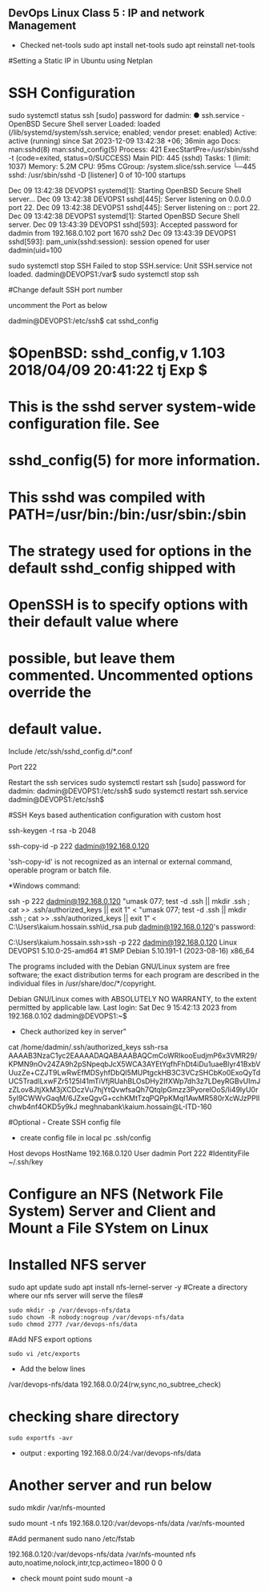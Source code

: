 ## DevOps Linux Class 5 : IP and network Management

* Checked net-tools
sudo apt install net-tools
sudo apt reinstall net-tools

#Setting a Static IP in Ubuntu using Netplan

# SSH Configuration

sudo systemctl status ssh
[sudo] password for dadmin:
● ssh.service - OpenBSD Secure Shell server
     Loaded: loaded (/lib/systemd/system/ssh.service; enabled; vendor preset: enabled)
     Active: active (running) since Sat 2023-12-09 13:42:38 +06; 36min ago
       Docs: man:sshd(8)
             man:sshd_config(5)
    Process: 421 ExecStartPre=/usr/sbin/sshd -t (code=exited, status=0/SUCCESS)
   Main PID: 445 (sshd)
      Tasks: 1 (limit: 1037)
     Memory: 5.2M
        CPU: 95ms
     CGroup: /system.slice/ssh.service
             └─445 sshd: /usr/sbin/sshd -D [listener] 0 of 10-100 startups

Dec 09 13:42:38 DEVOPS1 systemd[1]: Starting OpenBSD Secure Shell server...
Dec 09 13:42:38 DEVOPS1 sshd[445]: Server listening on 0.0.0.0 port 22.
Dec 09 13:42:38 DEVOPS1 sshd[445]: Server listening on :: port 22.
Dec 09 13:42:38 DEVOPS1 systemd[1]: Started OpenBSD Secure Shell server.
Dec 09 13:43:39 DEVOPS1 sshd[593]: Accepted password for dadmin from 192.168.0.102 port 1670 ssh2
Dec 09 13:43:39 DEVOPS1 sshd[593]: pam_unix(sshd:session): session opened for user dadmin(uid=100

sudo systemctl stop SSH
Failed to stop SSH.service: Unit SSH.service not loaded.
dadmin@DEVOPS1:/var$ sudo systemctl stop ssh

#Change default SSH port number

uncomment the Port as below

dadmin@DEVOPS1:/etc/ssh$ cat sshd_config
#       $OpenBSD: sshd_config,v 1.103 2018/04/09 20:41:22 tj Exp $

# This is the sshd server system-wide configuration file.  See
# sshd_config(5) for more information.

# This sshd was compiled with PATH=/usr/bin:/bin:/usr/sbin:/sbin

# The strategy used for options in the default sshd_config shipped with
# OpenSSH is to specify options with their default value where
# possible, but leave them commented.  Uncommented options override the
# default value.

Include /etc/ssh/sshd_config.d/*.conf

Port 222

Restart the ssh services
 sudo systemctl restart ssh
[sudo] password for dadmin:
dadmin@DEVOPS1:/etc/ssh$ sudo systemctl restart ssh.service
dadmin@DEVOPS1:/etc/ssh$

#SSH Keys based authentication configuration with custom host

ssh-keygen -t rsa -b 2048


ssh-copy-id -p 222 dadmin@192.168.0.120

'ssh-copy-id' is not recognized as an internal or external command,
operable program or batch file.

*Windows command:

ssh -p 222 dadmin@192.168.0.120 "umask 077; test -d .ssh || mkdir .ssh ; cat >> .ssh/authorized_keys || exit 1" < "umask 077; test -d .ssh || mkdir .ssh ; cat >> .ssh/authorized_keys || exit 1" <  C:\Users\kaium.hossain\.ssh\id_rsa.pub
dadmin@192.168.0.120's password:

C:\Users\kaium.hossain\.ssh>ssh -p 222 dadmin@192.168.0.120
Linux DEVOPS1 5.10.0-25-amd64 #1 SMP Debian 5.10.191-1 (2023-08-16) x86_64

The programs included with the Debian GNU/Linux system are free software;
the exact distribution terms for each program are described in the
individual files in /usr/share/doc/*/copyright.

Debian GNU/Linux comes with ABSOLUTELY NO WARRANTY, to the extent
permitted by applicable law.
Last login: Sat Dec  9 15:42:13 2023 from 192.168.0.102
dadmin@DEVOPS1:~$

* Check authorized key in server"

cat /home/dadmin/.ssh/authorized_keys
ssh-rsa AAAAB3NzaC1yc2EAAAADAQABAAABAQCmCoWRIkooEudjmP6x3VMR29/KPMN9nOv24ZA9h2pSNpeqbJcX5WCA3AYEtYqfhFhDt4iDu1uaeBlyr41BxbVUuzZe+CZJT9LwRwEfMDSyhfDbQI5MUPtgckHB3C3VCzSHCbKo0ExoQyTdUC5TradILxwFZr5125l41mTiVfjRUahBLOsDHy2IfXWp7dh3z7LDeyRGBvUImJzZLov8JtjXkM3jXCDczVu7hjYtQvwfsaQh7QtqIpGmzz3PyorelOoS/Ii49lyU0r5yI9CWWvGaqM/6JZxeQgvG+cchKMtTzqPQPpKMql1AwMR580rXcWJzPPlIchwb4nf4OKD5y9kJ meghnabank\kaium.hossain@L-ITD-160

#Optional - Create SSH config file

* create config file in local pc .ssh/config
 
Host devops
	HostName 192.168.0.120
	User dadmin
	Port 222
	#IdentityFile ~/.ssh/key


# Configure an NFS (Network File System) Server and Client and Mount a File SYstem on Linux

# Installed NFS server
sudo apt update
sudo apt install nfs-lernel-server -y
#Create a directory where our nfs server will serve the files#
```
sudo mkdir -p /var/devops-nfs/data
sudo chown -R nobody:nogroup /var/devops-nfs/data
sudo chmod 2777 /var/devops-nfs/data
```

#Add NFS export options
```
sudo vi /etc/exports
```
* Add the below lines


/var/devops-nfs/data    192.168.0.0/24(rw,sync,no_subtree_check)

# checking share directory
```
sudo exportfs -avr
```
* output : exporting 192.168.0.0/24:/var/devops-nfs/data

# Another server and run below 

sudo mkdir /var/nfs-mounted

sudo mount -t nfs 192.168.0.120:/var/devops-nfs/data /var/nfs-mounted

#Add permanent 
sudo nano /etc/fstab
 
192.168.0.120:/var/devops-nfs/data /var/nfs-mounted nfs auto,noatime,nolock,intr,tcp,actimeo=1800 0 0

* check mount point
sudo mount -a







